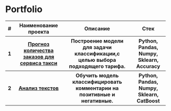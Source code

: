 # Portfolio
<table>
<tr><th>#</th><th>Наименование проекта</th><th>Описание</th><th>Стек</th></tr>
<tr><th>1</th><th><a href="https://github.com/Sultan1448/My-Projects/blob/main/Service%20Taxi/Project%20%E2%84%9612.ipynb">Прогноз количества заказов для сервиса такси</a></th><th>Построение модели для задачи классификации,с  целью выбора подходящего тарифа. </th><th>Python, Pandas, Numpy, Sklearn, Accuracy</th></tr>
<tr><th>2</th><th><a href="https://github.com/Sultan1448/My-Projects/blob/main/Text%20Analysis/Project%20%E2%84%969.ipynb">Анализ текстов</th><th>Обучить модель классифицировать комментарии на позитивные и негативные.</a></th><th>Python, Pandas, Numpy, Sklearn, CatBoost</th></tr>

</table>

